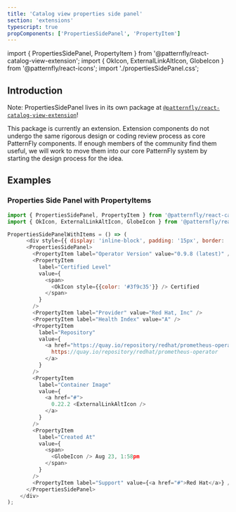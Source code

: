 ```yaml
---
title: 'Catalog view properties side panel'
section: 'extensions'
typescript: true
propComponents: ['PropertiesSidePanel', 'PropertyItem']
---
```


import { PropertiesSidePanel, PropertyItem } from '@patternfly/react-catalog-view-extension';
import { OkIcon, ExternalLinkAltIcon, GlobeIcon } from '@patternfly/react-icons';
import './propertiesSidePanel.css';

## Introduction
Note: PropertiesSidePanel lives in its own package at [`@patternfly/react-catalog-view-extension`](https://www.npmjs.com/package/@patternfly/react-catalog-view-extension)!

This package is currently an extension. Extension components do not undergo the same rigorous design or coding review process as core PatternFly components. If enough members of the community find them useful, we will work to move them into our core PatternFly system by starting the design process for the idea.


## Examples

### Properties Side Panel with PropertyItems
```js
import { PropertiesSidePanel, PropertyItem } from '@patternfly/react-catalog-view-extension';
import { OkIcon, ExternalLinkAltIcon, GlobeIcon } from '@patternfly/react-icons';

PropertiesSidePanelWithItems = () => (
      <div style={{ display: 'inline-block', padding: '15px', border: '1px solid grey' }}>
      <PropertiesSidePanel>
        <PropertyItem label="Operator Version" value="0.9.8 (latest)" />
        <PropertyItem
          label="Certified Level"
          value={
            <span>
              <OkIcon style={{color: '#3f9c35'}} /> Certified
            </span>
          }
        />
        <PropertyItem label="Provider" value="Red Hat, Inc" />
        <PropertyItem label="Health Index" value="A" />
        <PropertyItem
          label="Repository"
          value={
            <a href="https://quay.io/repository/redhat/prometheus-operator">
              https://quay.io/repository/redhat/prometheus-operator
            </a>
          }
        />
        <PropertyItem
          label="Container Image"
          value={
            <a href="#">
              0.22.2 <ExternalLinkAltIcon />
            </a>
          }
        />
        <PropertyItem
          label="Created At"
          value={
            <span>
              <GlobeIcon /> Aug 23, 1:58pm
            </span>
          }
        />
        <PropertyItem label="Support" value={<a href="#">Red Hat</a>} />
      </PropertiesSidePanel>
    </div>
);
```

